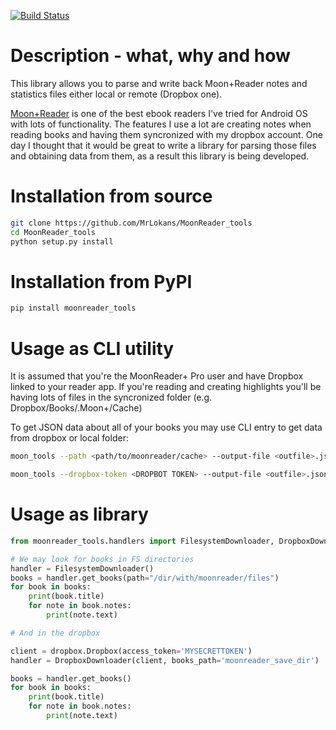 [![Build Status](http://mrlokans.com/jenkins/job/moonreader_tools/badge/icon)](http://mrlokans.com/jenkins/job/moonreader_tools/)

Description - what, why and how
===========
This library allows you to parse and write back Moon+Reader notes and statistics files either local or remote (Dropbox one).

[Moon+Reader](https://play.google.com/store/apps/details?id=com.flyersoft.moonreader) is one of the best ebook readers I've tried for Android OS with lots of functionality. The features I use a lot are creating notes when reading books and having them syncronized with my dropbox account. One day I thought that it would be great to write a library for parsing those files and obtaining data from them, as a result this library is being developed. 

Installation from source
========================
```bash
git clone https://github.com/MrLokans/MoonReader_tools
cd MoonReader_tools
python setup.py install
```

Installation from PyPI
======================
```bash
pip install moonreader_tools
```

Usage as CLI utility
====================
It is assumed that you're the MoonReader+ Pro user and have Dropbox linked to your reader app.
If you're reading and creating highlights you'll be having lots of files in the syncronized folder (e.g. Dropbox/Books/.Moon+/Cache)

To get JSON data about all of your books you may use CLI entry to get data from dropbox or local folder:

```bash
moon_tools --path <path/to/moonreader/cache> --output-file <outfile>.json

moon_tools --dropbox-token <DROPBOT TOKEN> --output-file <outfile>.json
```

Usage as library
================
```python
from moonreader_tools.handlers import FilesystemDownloader, DropboxDownloader

# We may look for books in FS directories
handler = FilesystemDownloader()
books = handler.get_books(path="/dir/with/moonreader/files")
for book in books:
    print(book.title)
    for note in book.notes:
        print(note.text)

# And in the dropbox

client = dropbox.Dropbox(access_token='MYSECRETTOKEN')
handler = DropboxDownloader(client, books_path='moonreader_save_dir')

books = handler.get_books()
for book in books:
    print(book.title)
    for note in book.notes:
        print(note.text)
```
